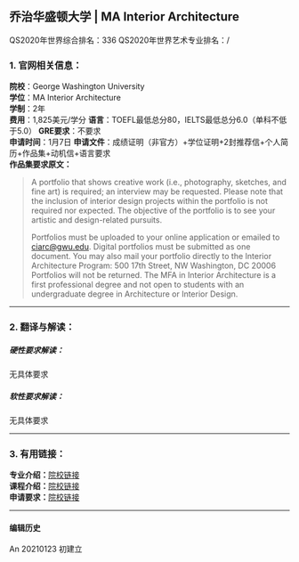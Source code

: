 ## 乔治华盛顿大学 | MA Interior Architecture

QS2020年世界综合排名：336
QS2020年世界艺术专业排名：/


### 1. 官网相关信息：

**院校**：George Washington University  
**学位**：MA Interior Architecture  
**学制**：2年  
**费用**：1,825美元/学分
**语言**：TOEFL最低总分80，IELTS最低总分6.0（单科不低于5.0）
**GRE要求**：不要求   
**申请时间**：1月7日
**申请文件**：成绩证明（非官方）+学位证明+2封推荐信+个人简历+作品集+动机信+语言要求  
**作品集要求原文：**   
> A portfolio that shows creative work (i.e., photography, sketches, and fine art) is required; an interview may be requested. Please note that the inclusion of interior design projects within the portfolio is not required nor expected. The objective of the portfolio is to see your artistic and design-related pursuits.
>
> Portfolios must be uploaded to your online application or emailed to ciarc@gwu.edu. Digital portfolios must be submitted as one document. You may also mail your portfolio directly to the Interior Architecture Program:
500 17th Street, NW
Washington, DC 20006
Portfolios will not be returned.
The MFA in Interior Architecture is a first professional degree and not open to students with an undergraduate degree in Architecture or Interior Design.





---


### 2. 翻译与解读：

##### 硬性要求解读：
无具体要求


##### 软性要求解读：
无具体要求



---


### 3. 有用链接：

**专业介绍：**[院校链接](https://www.programs.gwu.edu/interior-architecture-ma)  
**课程介绍：**[院校链接](http://bulletin.gwu.edu/arts-sciences/corcoran/ma-interior-architecture/#requirementstext)  
**申请要求：**[院校链接](https://www.programs.gwu.edu/interior-architecture-ma)



---


#### 编辑历史

An 20210123 初建立
